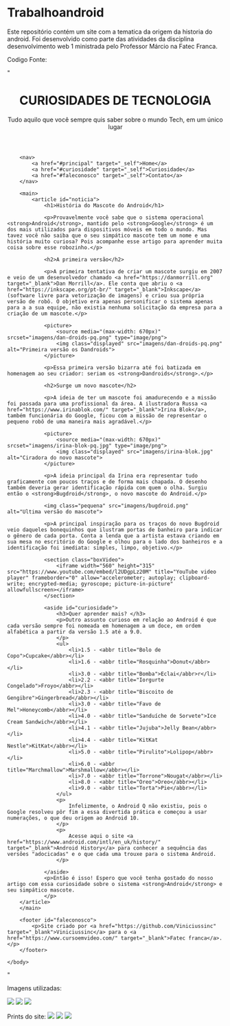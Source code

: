 # Trabalhoandroid
Este repositório contém um site com a tematica da origem da historia do android. Foi desenvolvido como parte das atividades da disciplina desenvolvimento web 1 ministrada pelo Professor Márcio na Fatec Franca.

Codigo Fonte:

" <!DOCTYPE html>
<html>
	<head>
		<meta charset="utf-8">
 		<meta lang = "pt-br">
		 <meta name="viewport" content="width=device-width, initial-scale=1.0">
		<title>Como surgiu o mascote do Android</title>
		<link href="style/style.css" rel="stylesheet">
		<link rel="shortcut icon" href="imagens/favicon.ico" type="image/x-icon">
 	</head>
	<body>
		<header>	
		   <h1>CURIOSIDADES DE TECNOLOGIA</h1>
		   <p>Tudo aquilo que você sempre quis saber sobre o mundo Tech, em um único lugar</p>
		</header>

		<nav>
			<a href="#principal" target="_self">Home</a>
			<a href="#curiosidade" target="_self">Curiosidade</a>
			<a href="#faleconosco" target="_self">Contato</a>
		</nav>

		<main>
			<article id="noticia">
				<h1>História do Mascote do Android</h1>
				
				<p>Provavelmente você sabe que o sistema operacional <strong>Android</strong>, mantido pelo <strong>Google</strong> é um dos mais utilizados para dispositivos móveis em todo o mundo. Mas tavez você não saiba que o seu simpático mascote tem um nome e uma história muito curiosa? Pois acompanhe esse artigo para aprender muita coisa sobre esse robozinho.</p>

				<h2>A primeira versão</h2>
				
				<p>A primeira tentativa de criar um mascote surgiu em 2007 e veio de um desenvolvedor chamado <a href="https://danmorrill.org" target="_blank">Dan Morrill</a>. Ele conta que abriu o <a href="https://inkscape.org/pt-br/" target="_blank">Inkscape</a> (software livre para vetorização de imagens) e criou sua própria versão de robô. O objetivo era apenas personificar o sistema apenas para a a sua equipe, não existia nenhuma solicitação da empresa para a criação de um mascote.</p>
				
				<picture>
					<source media="(max-width: 670px)" srcset="imagens/dan-droids-pq.png" type="image/png">
					<img class="displayed" src="imagens/dan-droids-pq.png" alt="Primeira versão os Dandroids">
				</picture>
				
				<p>Essa primeira versão bizarra até foi batizada em homenagem ao seu criador: seriam os <strong>Dandroids</strong>.</p>

				<h2>Surge um novo mascote</h2>
				
				<p>A ideia de ter um mascote foi amadurecendo e a missão foi passada para uma profissional da área. A ilustradora Russa <a href="https://www.irinablok.com/" target="_blank">Irina Blok</a>, também funcionária do Google, ficou com a missão de representar o pequeno robô de uma maneira mais agradável.</p>
				
				<picture>
					<source media="(max-width: 670px)" srcset="imagens/irina-blok-pq.jpg" type="image/png">
					<img class="displayed" src="imagens/irina-blok.jpg" alt="Ciradora do novo mascote">
				</picture>
				
				<p>A ideia principal da Irina era representar tudo graficamente com poucos traços e de forma mais chapada. O desenho também deveria gerar identificação rápida com quem o olha. Surgiu então o <strong>Bugdroid</strong>, o novo mascote do Android.</p>
				
				<img class="pequena" src="imagens/bugdroid.png" alt="Ultima versão do mascote">
				
				<p>A principal inspiração para os traços do novo Bugdroid veio daqueles bonequinhos que ilustram portas de banheiro para indicar o gênero de cada porta. Conta a lenda que a artista estava criando em sua mesa no escritório do Google e olhou para o lado dos banheiros e a identificação foi imediata: simples, limpo, objetivo.</p>

				<section class="boxVideo">
					<iframe width="560" height="315" src="https://www.youtube.com/embed/l2UDgpLz20M" title="YouTube video player" frameborder="0" allow="accelerometer; autoplay; clipboard-write; encrypted-media; gyroscope; picture-in-picture" allowfullscreen></iframe>
				</section>

				<aside id="curiosidade">
					<h3>Quer aprender mais? </h3>
					<p>Outro assunto curioso em relação ao Android é que cada versão sempre foi nomeada em homenagem a um doce, em ordem alfabética a partir da versão 1.5 até a 9.0.
					</p>
					<ul>
						<li>1.5 - <abbr title="Bolo de Copo">Cupcake</abbr></li>
						<li>1.6 - <abbr title="Rosquinha">Donut</abbr></li>
						<li>3.0 - <abbr title="Bomba">Eclai</abbr>r</li>
						<li>2.2 - <abbr title="Iorgurte Congelado">Froyo</abbr></li>
						<li>2.3 - <abbr title="Biscoito de Gengibre">Gingerbread</abbr></li>
						<li>3.0 - <abbr title="Favo de Mel">Honeycomb</abbr></li>
						<li>4.0 - <abbr title="Sanduíche de Sorvete">Ice Cream Sandwich</abbr></li>
						<li>4.1 - <abbr title="Jujuba">Jelly Bean</abbr></li>
						<li>4.4 - <abbr title="KitKat Nestle">KitKat</abbr></li>
						<li>5.0 - <abbr title="Pirulito">Lolipop</abbr></li>
						<li>6.0 - <abbr title="Marchmallow">Marshmallow</abbr></li>
						<li>7.0 - <abbr title="Torrone">Nougat</abbr></li>
						<li>8.0 - <abbr title="Oreo">Oreo</abbr></li>
						<li>9.0 - <abbr title="Torta">Pie</abbr></li>
					</ul>		
					<p>
						Infelizmente, o Android Q não existiu, pois o Google resolveu pôr fim a essa divertida prática e começou a usar numerações, o que deu origem ao Android 10.
					</p>
					<p>
						Acesse aqui o site <a href="https://www.android.com/intl/en_uk/history/" target="_blank">Android History</a> para conhecer a sequência das versões "adocicadas" e o que cada uma trouxe para o sistema Android.
					</p>

				</aside>
				<p>Então é isso! Espero que você tenha gostado do nosso artigo com essa curiosidade sobre o sistema <strong>Android</strong> e seu simpático mascote.
				</p>
		</article>
		</main>
		
		<footer id="faleconosco">
			<p>Site criado por <a href="https://github.com/Viniciussinc" target="_blank">Viniciussinc</a> para o <a href="https://www.cursoemvideo.com/" target="_blank">Fatec franca</a>.</p>
		</footer>
		
	</body>
</html>"

Imagens utilizadas:

<img src="https://raw.githubusercontent.com/Viniciussinc/Trabalhoandroid/main/imagens/bugdroid.png">
<img src="https://raw.githubusercontent.com/Viniciussinc/Trabalhoandroid/main/imagens/dan-droids-pq.png">
<img src="https://raw.githubusercontent.com/Viniciussinc/Trabalhoandroid/main/imagens/irina-blok.jpg">

Prints do site:
<img src = "[Opera Snapshot_2024-04-12_120731_127.0.0.1.png](https://raw.githubusercontent.com/Viniciussinc/Trabalhoandroid/54489baa3f8be56425d36bcb98aec5e27425fd51/imagens/Opera%20Snapshot_2024-04-12_120731_127.0.0.1.png)">
<img src = "https://raw.githubusercontent.com/Viniciussinc/Trabalhoandroid/54489baa3f8be56425d36bcb98aec5e27425fd51/imagens/Opera%20Snapshot_2024-04-12_120846_127.0.0.1.png">
<img src = "https://raw.githubusercontent.com/Viniciussinc/Trabalhoandroid/54489baa3f8be56425d36bcb98aec5e27425fd51/imagens/Opera%20Snapshot_2024-04-12_120904_127.0.0.1.png">
